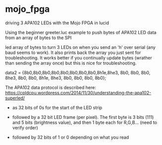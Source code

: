 # mojo_fpga
driving 3 APA102 LEDs with the Mojo FPGA in lucid


Using the beginner greeter.luc example to push bytes of APA102 LED data from an array of bytes to the SPI


led array of bytes to turn 3 LEDs on when you send an 'h' over serial (any baud seems to work). It also prints back the array you just sent for troubleshooting. It works better if you continually update bytes (wrather than sending the array once) but this is nice for troubleshooting.



data2 = {8b0,8b0,8b0,8b0,8b0,8b0,8b0,8b0,8h1e,8he3, 8b0, 8b0, 8b0, 8he3, 8b0, 8b0, 8h1e, 8he3, 8b0, 8b0, 8b0, 8b0};


The APA102 data protocol is described here: https://cpldcpu.wordpress.com/2014/11/30/understanding-the-apa102-superled/

- as 32 bits of 0s for the start of the LED strip

- followed by a 32 bit LED frame (per pixel). The first byte is 3 bits (111) and 5 bits (brightness value), and then 1 byte each for R,G,B... (need to verify order)

- followed by 32 bits of 1 or 0 depending on what you read
